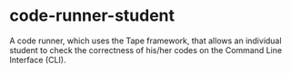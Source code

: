 # code-runner-student
A code runner, which uses the Tape framework, that allows an individual student to check the correctness of his/her codes on the Command Line Interface (CLI).

